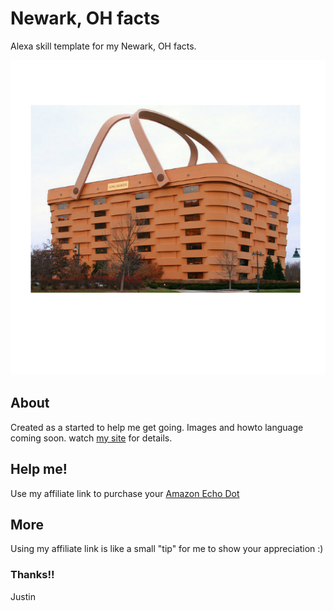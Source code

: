 # Newark, OH facts
Alexa skill template for my Newark, OH facts.

![Amazon image](512-newark.png?raw=true "Amazon Image")

## About
Created as a started to help me get going. Images and howto language coming soon. watch [my site](http://justinrains.com) for details.

## Help me!
Use my affiliate link to purchase your [Amazon Echo Dot](http://amzn.to/2tobAZN)

## More
Using my affiliate link is like a small "tip" for me to show your appreciation :)

### Thanks!!
Justin
